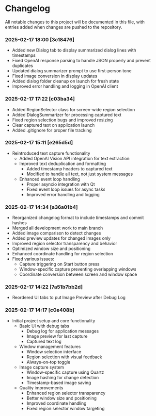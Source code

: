 # Changelog

All notable changes to this project will be documented in this file, with entries added when changes are pushed to the repository.

### 2025-02-17 18:00 [3c18476]
- Added new Dialog tab to display summarized dialog lines with timestamps
- Fixed OpenAI response parsing to handle JSON properly and prevent duplicates
- Updated dialog summarizer prompt to use first-person tone
- Fixed image conversion in display updates
- Added dialog folder cleanup on launch for fresh state
- Improved error handling and logging in OpenAI client

### 2025-02-17 17:22 [c03ba34]
- Added RegionSelector class for screen-wide region selection
- Added DialogSummarizer for processing captured text
- Fixed region selection bugs and improved resizing
- Clear captured text on application launch
- Added .gitignore for proper file tracking

### 2025-02-17 15:11 [e265d5d]
- Reintroduced text capture functionality
  - Added OpenAI Vision API integration for text extraction
  - Improved text deduplication and formatting
    * Added timestamp headers to captured text
    * Modified to handle all text, not just system messages
  - Enhanced event loop handling
    * Proper asyncio integration with Qt
    * Fixed event loop issues for async tasks
    * Improved error handling and logging

### 2025-02-17 14:34 [a36a01b4]
- Reorganized changelog format to include timestamps and commit hashes
- Merged all development work to main branch
- Added image comparison to detect changes
- Added preview updates for changed images only
- Improved region selector transparency and behavior
- Optimized window size and positioning
- Enhanced coordinate handling for region selection
- Fixed various issues:
  * Capture triggering on Start button press
  * Window-specific capture preventing overlapping windows
  * Coordinate conversion between screen and window space

### 2025-02-17 14:22 [7a51b7bb2d]
- Reordered UI tabs to put Image Preview after Debug Log

### 2025-02-17 14:17 [c0e408b]
- Initial project setup and core functionality
  - Basic UI with debug tabs
    * Debug log for application messages
    * Image preview for last capture
    * Captured text log
  - Window management features
    * Window selection interface
    * Region selection with visual feedback
    * Always-on-top toggle
  - Image capture system
    * Window-specific capture using Quartz
    * Image hashing for change detection
    * Timestamp-based image saving
  - Quality improvements
    * Enhanced region selector transparency
    * Better window size and positioning
    * Improved coordinate handling
    * Fixed region selector window targeting
